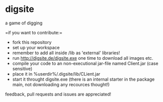 digsite
=======

a game of digging

=if you want to contribute:=
- fork this repository
- set up your workspace
 - remember to add all inside /lib as 'external' libraries!
- run http://digsite.de/digsite.exe one time to download all images etc.
- compile your code to an non-executional jar-file named Client.jar (case sensitive)
- place it in %userdir%/.digsite/lib/CLient.jar
- start it throught digsite.exe (there is an internal starter in the package main, not downloading any recources thought!)

feedback, pull requests and issues are appreciated!
